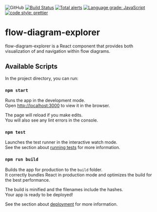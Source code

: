 ![GitHub](https://img.shields.io/github/license/equinor/flow-diagram-explorer)
[![Build Status](https://github.com/equinor/flow-diagram-explorer/workflows/flow-diagram-explorer/badge.svg)](https://github.com/equinor/flow-diagram-explorer/actions?query=branch%3Amaster)
[![Total alerts](https://img.shields.io/lgtm/alerts/g/equinor/flow-diagram-explorer.svg?logo=lgtm&logoWidth=18)](https://lgtm.com/projects/g/equinor/flow-diagram-explorer/alerts/)
[![Language grade: JavaScript](https://img.shields.io/lgtm/grade/javascript/g/equinor/flow-diagram-explorer.svg?logo=lgtm&logoWidth=18)](https://lgtm.com/projects/g/equinor/flow-diagram-explorer/context:javascript)
[![code style: prettier](https://img.shields.io/badge/code_style-prettier%20%28JavaScript%29-ff69b4.svg)](https://github.com/prettier/prettier)

# flow-diagram-explorer

flow-diagram-explorer is a React component that provides both visualization of and navigation within flow diagrams.

## Available Scripts

In the project directory, you can run:

### `npm start`

Runs the app in the development mode.\
Open [http://localhost:3000](http://localhost:3000) to view it in the browser.

The page will reload if you make edits.\
You will also see any lint errors in the console.

### `npm test`

Launches the test runner in the interactive watch mode.\
See the section about [running tests](https://facebook.github.io/create-react-app/docs/running-tests) for more information.

### `npm run build`

Builds the app for production to the `build` folder.\
It correctly bundles React in production mode and optimizes the build for the best performance.

The build is minified and the filenames include the hashes.\
Your app is ready to be deployed!

See the section about [deployment](https://facebook.github.io/create-react-app/docs/deployment) for more information.
